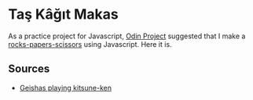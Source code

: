 # Taş Kâğıt Makas

As a practice project for Javascript, [Odin Project](https://www.theodinproject.com/paths/foundations/courses/foundations/lessons/rock-paper-scissors) suggested that I make a [rocks-papers-scissors](https://www.wikihow.com/Play-Rock,-Paper,-Scissors) using Javascript. Here it is.

## Sources
- [Geishas playing kitsune-ken](https://commons.wikimedia.org/wiki/File:Geisha_Playing_the_Hand-Game_Kitsune-ken_(%E7%8B%90%E6%8B%B3),_a_Japanese_rock-paper-scissors_variant,_by_Kikukawa_Eizan_(%E8%8F%8A%E5%B7%9D%E8%8B%B1%E5%B1%B1).jpg)
